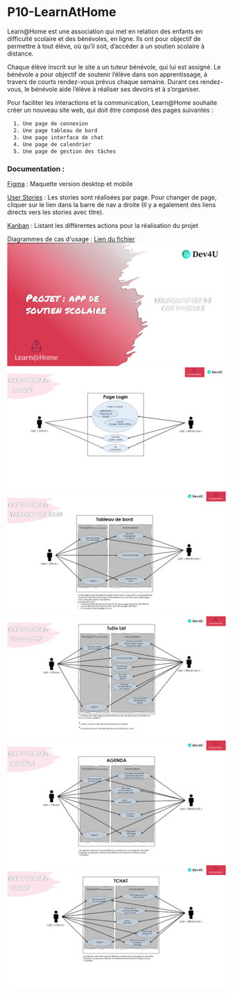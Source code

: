 # P10-LearnAtHome


Learn@Home est une association qui met en relation des enfants en difficulté scolaire et des bénévoles, en ligne. 
Ils ont pour objectif de permettre à tout élève, où qu’il soit, d’accéder à un soutien scolaire à distance.

Chaque élève inscrit sur le site a un tuteur bénévole, qui lui est assigné. 
Le bénévole a pour objectif de soutenir l’élève dans son apprentissage, à travers de courts rendez-vous prévus chaque semaine. Durant ces rendez-vous, le bénévole aide l’élève à réaliser ses devoirs et à s’organiser.

Pour faciliter les interactions et la communication, Learn@Home souhaite créer un nouveau site web, qui doit être composé des pages suivantes :

      1. Une page de connexion
      2. Une page tableau de bord
      3. Une page interface de chat
      4. Une page de calendrier
      5. Une page de gestion des tâches
      

### Documentation :

[Figma](https://www.figma.com/file/hCDdWLLsiLXrUf0zmZJeGc/Learn%40Home?type=design&node-id=33%3A4778&mode=design&t=5pbxSWZoyLZQgZFP-1) : Maquette version desktop et mobile

[User Stories](https://github.com/Hazghard/P10-LearnAtHome/wiki) : Les stories sont réalisées par page. Pour changer de page, cliquer sur le lien dans la barre de nav a droite (Il y a egalement des liens directs vers les stories avec titre).

[Kanban](https://github.com/users/Hazghard/projects/2) : Listant les différentes actions pour la réalisation du projet

Diagrammes de cas d'usage : [Lien du fichier](https://github.com/Hazghard/P10-LearnAtHome/blob/cf5ab8ffdfaba425bbe2f4461a293d90bf5f81e5/Diagrammes%20cas%20d'usages/Projet.pdf)
![Page1](https://github.com/Hazghard/P10-LearnAtHome/blob/1f2d62154efc0e8d6f2545716df3a79b291b3759/Diagrammes%20cas%20d'usages/Diapositive1.PNG)
![Page2](https://github.com/Hazghard/P10-LearnAtHome/blob/1f2d62154efc0e8d6f2545716df3a79b291b3759/Diagrammes%20cas%20d'usages/Diapositive2.PNG)
![Page3](https://github.com/Hazghard/P10-LearnAtHome/blob/1f2d62154efc0e8d6f2545716df3a79b291b3759/Diagrammes%20cas%20d'usages/Diapositive3.PNG)
![Page4](https://github.com/Hazghard/P10-LearnAtHome/blob/1f2d62154efc0e8d6f2545716df3a79b291b3759/Diagrammes%20cas%20d'usages/Diapositive4.PNG)
![Page5](https://github.com/Hazghard/P10-LearnAtHome/blob/1f2d62154efc0e8d6f2545716df3a79b291b3759/Diagrammes%20cas%20d'usages/Diapositive5.PNG)
![Page6](https://github.com/Hazghard/P10-LearnAtHome/blob/1f2d62154efc0e8d6f2545716df3a79b291b3759/Diagrammes%20cas%20d'usages/Diapositive6.PNG)
